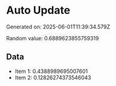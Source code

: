 # Auto Update

Generated on: 2025-06-01T11:39:34.579Z

Random value: 0.6889623855759319

## Data

- Item 1: 0.4388989695007601
- Item 2: 0.12826274373546043